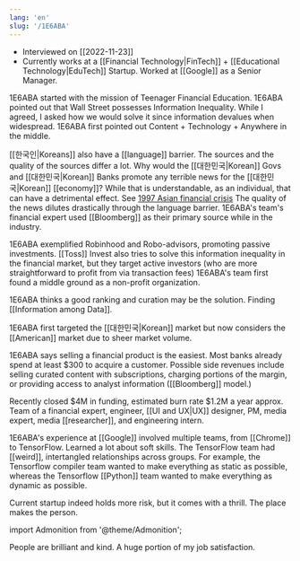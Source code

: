 ```yaml
---
lang: 'en'
slug: '/1E6ABA'
---
```


- Interviewed on [[2022-11-23]]
- Currently works at a [[Financial Technology|FinTech]] + [[Educational Technology|EduTech]] Startup. Worked at [[Google]] as a Senior Manager.

1E6ABA started with the mission of Teenager Financial Education.
1E6ABA pointed out that Wall Street possesses Information Inequality.
While I agreed, I asked how we would solve it since information devalues when widespread.
1E6ABA first pointed out Content + Technology + Anywhere in the middle.

[[한국인|Koreans]] also have a [[language]] barrier.
The sources and the quality of the sources differ a lot.
Why would the [[대한민국|Korean]] Govs and [[대한민국|Korean]] Banks promote any terrible news for the [[대한민국|Korean]] [[economy]]?
While that is understandable, as an individual, that can have a detrimental effect.
See [1997 Asian financial crisis](https://en.wikipedia.org/wiki/1997_Asian_financial_crisis)
The quality of the news dilutes drastically through the language barrier.
1E6ABA's team's financial expert used [[Bloomberg]] as their primary source while in the industry.

1E6ABA exemplified Robinhood and Robo-advisors, promoting passive investments.
[[Toss]] Invest also tries to solve this information inequality in the financial market, but they target active investors (who are more straightforward to profit from via transaction fees)
1E6ABA's team first found a middle ground as a non-profit organization.

1E6ABA thinks a good ranking and curation may be the solution.
Finding [[Information among Data]].

1E6ABA first targeted the [[대한민국|Korean]] market but now considers the [[American]] market due to sheer market volume.

1E6ABA says selling a financial product is the easiest.
Most banks already spend at least $300 to acquire a customer.
Possible side revenues include selling curated content with subscriptions, charging portions of the margin, or providing access to analyst information ([[Bloomberg]] model.)

Recently closed $4M in funding, estimated burn rate $1.2M a year approx.
Team of a financial expert, engineer, [[UI and UX|UX]] designer, PM, media expert, media [[researcher]], and engineering intern.

1E6ABA's experience at [[Google]] involved multiple teams, from [[Chrome]] to TensorFlow.
Learned a lot about soft skills.
The TensorFlow team had [[weird]], intertangled relationships across groups.
For example, the Tensorflow compiler team wanted to make everything as static as possible, whereas the Tensorflow [[Python]] team wanted to make everything as dynamic as possible.

Current startup indeed holds more risk, but it comes with a thrill.
The place makes the person.

import Admonition from '@theme/Admonition';

<Admonition type="info" title="I love my job because..." icon="💙">
People are brilliant and kind.
A huge portion of my job satisfaction.
</Admonition>
